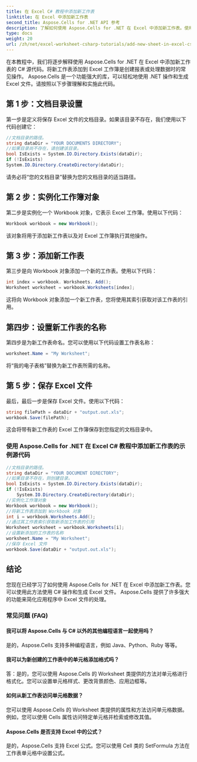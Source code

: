 ```yaml
---
title: 在 Excel C# 教程中添加新工作表
linktitle: 在 Excel 中添加新工作表
second_title: Aspose.Cells for .NET API 参考
description: 了解如何使用 Aspose.Cells for .NET 在 Excel 中添加新工作表。使用 C# 源代码的分步教程。
type: docs
weight: 20
url: /zh/net/excel-worksheet-csharp-tutorials/add-new-sheet-in-excel-csharp-tutorial/
---
```

在本教程中，我们将逐步解释使用 Aspose.Cells for .NET 在 Excel 中添加新工作表的 C# 源代码。将新工作表添加到 Excel 工作簿是创建报表或处理数据时的常见操作。 Aspose.Cells 是一个功能强大的库，可以轻松地使用 .NET 操作和生成 Excel 文件。请按照以下步骤理解和实施此代码。

## 第 1 步：文档目录设置

第一步是定义将保存 Excel 文件的文档目录。如果该目录不存在，我们使用以下代码创建它：

```csharp
//文档目录的路径。
string dataDir = "YOUR DOCUMENTS DIRECTORY";
//如果目录尚不存在，请创建该目录。
bool IsExists = System.IO.Directory.Exists(dataDir);
if (!IsExists)
System.IO.Directory.CreateDirectory(dataDir);
```

请务必将“您的文档目录”替换为您的文档目录的适当路径。

## 第 2 步：实例化工作簿对象

第二步是实例化一个 Workbook 对象，它表示 Excel 工作簿。使用以下代码：

```csharp
Workbook workbook = new Workbook();
```

该对象将用于添加新工作表以及对 Excel 工作簿执行其他操作。

## 第 3 步：添加新工作表

第三步是向 Workbook 对象添加一个新的工作表。使用以下代码：

```csharp
int index = workbook. Worksheets. Add();
Worksheet worksheet = workbook.Worksheets[index];
```

这将向 Workbook 对象添加一个新工作表，您将使用其索引获取对该工作表的引用。

## 第四步：设置新工作表的名称

第四步是为新工作表命名。您可以使用以下代码设置工作表名称：

```csharp
worksheet.Name = "My Worksheet";
```

将“我的电子表格”替换为新工作表所需的名称。

## 第 5 步：保存 Excel 文件

最后，最后一步是保存 Excel 文件。使用以下代码：

```csharp
string filePath = dataDir + "output.out.xls";
workbook.Save(filePath);
```

这会将带有新工作表的 Excel 工作簿保存到您指定的文档目录中。

### 使用 Aspose.Cells for .NET 在 Excel C# 教程中添加新工作表的示例源代码 
```csharp
//文档目录的路径。
string dataDir = "YOUR DOCUMENT DIRECTORY";
//如果目录不存在，则创建目录。
bool IsExists = System.IO.Directory.Exists(dataDir);
if (!IsExists)
	System.IO.Directory.CreateDirectory(dataDir);
//实例化工作簿对象
Workbook workbook = new Workbook();
//将新工作表添加到 Workbook 对象
int i = workbook.Worksheets.Add();
//通过其工作表索引获取新添加工作表的引用
Worksheet worksheet = workbook.Worksheets[i];
//设置新添加的工作表的名称
worksheet.Name = "My Worksheet";
//保存 Excel 文件
workbook.Save(dataDir + "output.out.xls");
```

## 结论

您现在已经学习了如何使用 Aspose.Cells for .NET 在 Excel 中添加新工作表。您可以使用此方法使用 C# 操作和生成 Excel 文件。 Aspose.Cells 提供了许多强大的功能来简化应用程序中 Excel 文件的处理。

### 常见问题 (FAQ)

#### 我可以将 Aspose.Cells 与 C# 以外的其他编程语言一起使用吗？

是的，Aspose.Cells 支持多种编程语言，例如 Java、Python、Ruby 等等。

#### 我可以为新创建的工作表中的单元格添加格式吗？

答：是的，您可以使用 Aspose.Cells 的 Worksheet 类提供的方法对单元格进行格式化。您可以设置单元格样式、更改背景颜色、应用边框等。

#### 如何从新工作表访问单元格数据？

您可以使用 Aspose.Cells 的 Worksheet 类提供的属性和方法访问单元格数据。例如，您可以使用 Cells 属性访问特定单元格并检索或修改其值。

#### Aspose.Cells 是否支持 Excel 中的公式？

是的，Aspose.Cells 支持 Excel 公式。您可以使用 Cell 类的 SetFormula 方法在工作表单元格中设置公式。
